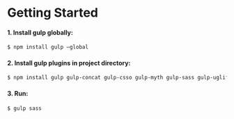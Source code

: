 # Getting Started

#### 1. Install gulp globally:

```sh
$ npm install gulp —global
```
#### 2. Install gulp plugins in project directory:
```sh
$ npm install gulp gulp-concat gulp-csso gulp-myth gulp-sass gulp-uglify
```
#### 3. Run:
```sh
$ gulp sass
```
